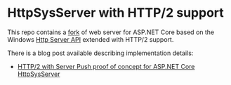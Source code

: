 HttpSysServer with HTTP/2 support
=================================

This repo contains a [fork](https://github.com/aspnet/HttpSysServer) of web server for ASP.NET Core based on the Windows [Http Server API](https://msdn.microsoft.com/en-us/library/windows/desktop/aa364510.aspx) extended with HTTP/2 support.

There is a blog post available describing implementation details:
- [HTTP/2 with Server Push proof of concept for ASP.NET Core HttpSysServer](https://www.tpeczek.com/2017/04/http2-with-server-push-proof-of-concept.html)

